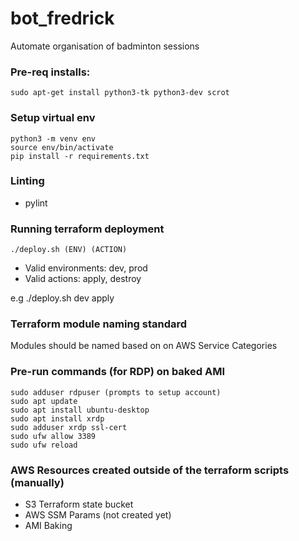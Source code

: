 # bot_fredrick
Automate organisation of badminton sessions

### Pre-req installs:
```
sudo apt-get install python3-tk python3-dev scrot
```

### Setup virtual env
```
python3 -m venv env
source env/bin/activate
pip install -r requirements.txt
```

### Linting
- pylint

### Running terraform deployment
```
./deploy.sh (ENV) (ACTION)
```
- Valid environments: dev, prod
- Valid actions: apply, destroy

e.g ./deploy.sh dev apply

### Terraform module naming standard

Modules should be named based on on AWS Service Categories

### Pre-run commands (for RDP) on baked AMI
```
sudo adduser rdpuser (prompts to setup account)
sudo apt update
sudo apt install ubuntu-desktop
sudo apt install xrdp
sudo adduser xrdp ssl-cert
sudo ufw allow 3389
sudo ufw reload
```

### AWS Resources created outside of the terraform scripts (manually)
- S3 Terraform state bucket
- AWS SSM Params (not created yet)
- AMI Baking
